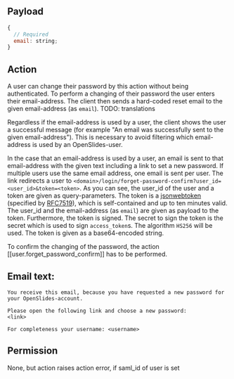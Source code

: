 ## Payload

```js
{
  // Required
  email: string;
}
```

## Action 

A user can change their password by this action without being authenticated. To perform a changing of their password the user enters their email-address. The client then sends a hard-coded reset email to the given email-address (as `email`). TODO: translations

Regardless if the email-address is used by a user, the client shows the user a successful message (for example "An email was successfully sent to the given email-address"). This is necessary to avoid filtering which email-address is used by an OpenSlides-user.

In the case that an email-address is used by a user, an email is sent to that email-address with the given text including a link to set a new password. If multiple users use the same email address, one email is sent per user.
The link redirects a user to `<domain>/login/forget-password-confirm?user_id=<user_id>&token=<token>`. 
As you can see, the user_id of the user and a token are given as query-parameters. The token is a [jsonwebtoken](https://jwt.io/) (specified by [RFC7519](https://datatracker.ietf.org/doc/html/rfc7519)), which is self-contained and up to ten minutes valid. The user_id and the email-address (as `email`) are given as payload to the token. Furthermore, the token is signed. The secret to sign the token is the secret which is used to sign `access_token`s. The algorithm `HS256` will be used. The token is given as a base64-encoded string.

To confirm the changing of the password, the action [[user.forget_password_confirm]] has to be performed.

## Email text:

```text
You receive this email, because you have requested a new password for your OpenSlides-account.

Please open the following link and choose a new password:
<link>

For completeness your username: <username>
```

## Permission

None, but action raises action error, if saml_id of user is set